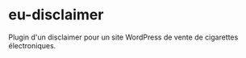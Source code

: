# eu-disclaimer
Plugin d'un disclaimer pour un site WordPress de vente de cigarettes électroniques.
